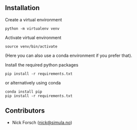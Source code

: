 ## Installation

Create a virtual environment

```
python -m virtualenv venv
```

Activate virtual environment

```
source venv/bin/activate
```

(Here you can also use a conda environment if you prefer that). 

Install the required python packages

```
pip install -r requirements.txt
```

or alternatively using conda
```
conda install pip
pip install -r requirements.txt
```

## Contributors

- Nick Forsch (nick@simula.no)
